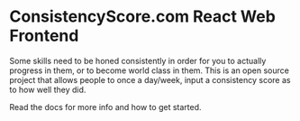 # ConsistencyScore.com React Web Frontend

Some skills need to be honed consistently in order for you to actually progress in them, or to become world class in them. 
This is an open source project that allows people to once a day/week, input a consistency score as to how well they did. 

Read the docs for more info and how to get started. 
